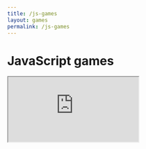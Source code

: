 ```yaml
---
title: /js-games
layout: games
permalink: /js-games
---
```


# JavaScript games

<iframe src="https://editor.p5js.org/Plotkine/present/wt0UfN_ce" title="snake">
